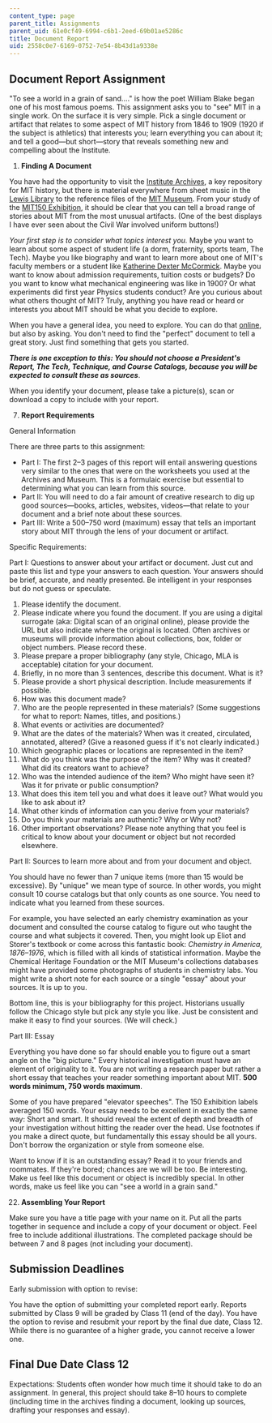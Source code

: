 ```yaml
---
content_type: page
parent_title: Assignments
parent_uid: 61e0cf49-6994-c6b1-2eed-69b01ae5286c
title: Document Report
uid: 2558c0e7-6169-0752-7e54-8b43d1a9338e
---
```


Document Report Assignment
--------------------------

"To see a world in a grain of sand…." is how the poet William Blake began one of his most famous poems. This assignment asks you to "see" MIT in a single work. On the surface it is very simple. Pick a single document or artifact that relates to some aspect of MIT history from 1846 to 1909 (1920 if the subject is athletics) that interests you; learn everything you can about it; and tell a good—but short—story that reveals something new and compelling about the Institute.

1.  **Finding A Document**

You have had the opportunity to visit the [Institute Archives](https://libraries.mit.edu/archives/), a key repository for MIT history, but there is material everywhere from sheet music in the [Lewis Library](https://libraries.mit.edu/music/) to the reference files of the [MIT Museum](https://webmuseum.mit.edu/main.php?module=objects). From your study of the [MIT150 Exhibition](http://museum.mit.edu/150/), it should be clear that you can tell a broad range of stories about MIT from the most unusual artifacts. (One of the best displays I have ever seen about the Civil War involved uniform buttons!)

_Your first step is to consider what topics interest you._ Maybe you want to learn about some aspect of student life (a dorm, fraternity, sports team, The Tech). Maybe you like biography and want to learn more about one of MIT's faculty members or a student like [Katherine Dexter McCormick](https://www.technologyreview.com/2011/02/22/196980/a-mind-of-her-own/). Maybe you want to know about admission requirements, tuition costs or budgets? Do you want to know what mechanical engineering was like in 1900? Or what experiments did first year Physics students conduct? Are you curious about what others thought of MIT? Truly, anything you have read or heard or interests you about MIT should be what you decide to explore.

When you have a general idea, you need to explore. You can do that [online](http://libraries.mit.edu/archives/), but also by asking. You don't need to find the "perfect" document to tell a great story. Just find something that gets you started.

**_There is one exception to this: You should not choose a President's Report, The Tech, Technique, and Course Catalogs, because you will be expected to consult these as sources_**.

When you identify your document, please take a picture(s), scan or download a copy to include with your report.

7.  **Report Requirements**

General Information

There are three parts to this assignment:

*   Part I: The first 2–3 pages of this report will entail answering questions very similar to the ones that were on the worksheets you used at the Archives and Museum. This is a formulaic exercise but essential to determining what you can learn from this source.
*   Part II: You will need to do a fair amount of creative research to dig up good sources—books, articles, websites, videos—that relate to your document and a brief note about these sources.
*   Part III: Write a 500–750 word (maximum) essay that tells an important story about MIT through the lens of your document or artifact.

Specific Requirements:

Part I: Questions to answer about your artifact or document. Just cut and paste this list and type your answers to each question. Your answers should be brief, accurate, and neatly presented. Be intelligent in your responses but do not guess or speculate.

1.  Please identify the document.
2.  Please indicate where you found the document. If you are using a digital surrogate (aka: Digital scan of an original online), please provide the URL but also indicate where the original is located. Often archives or museums will provide information about collections, box, folder or object numbers. Please record these.
3.  Please prepare a proper bibliography (any style, Chicago, MLA is acceptable) citation for your document.
4.  Briefly, in no more than 3 sentences, describe this document. What is it?
5.  Please provide a short physical description. Include measurements if possible.
6.  How was this document made?
7.  Who are the people represented in these materials? (Some suggestions for what to report: Names, titles, and positions.)
8.  What events or activities are documented?
9.  What are the dates of the materials? When was it created, circulated, annotated, altered? (Give a reasoned guess if it's not clearly indicated.)
10.  Which geographic places or locations are represented in the item?
11.  What do you think was the purpose of the item? Why was it created? What did its creators want to achieve?
12.  Who was the intended audience of the item? Who might have seen it? Was it for private or public consumption?
13.  What does this item tell you and what does it leave out? What would you like to ask about it?
14.  What other kinds of information can you derive from your materials?
15.  Do you think your materials are authentic? Why or Why not?
16.  Other important observations? Please note anything that you feel is critical to know about your document or object but not recorded elsewhere.

Part II: Sources to learn more about and from your document and object.

You should have no fewer than 7 unique items (more than 15 would be excessive). By "unique" we mean type of source. In other words, you might consult 10 course catalogs but that only counts as one source. You need to indicate what you learned from these sources.

For example, you have selected an early chemistry examination as your document and consulted the course catalog to figure out who taught the course and what subjects it covered. Then, you might look up Eliot and Storer's textbook or come across this fantastic book: _Chemistry in America, 1876–1976_, which is filled with all kinds of statistical information. Maybe the Chemical Heritage Foundation or the MIT Museum's collections databases might have provided some photographs of students in chemistry labs. You might write a short note for each source or a single "essay" about your sources. It is up to you.

Bottom line, this is your bibliography for this project. Historians usually follow the Chicago style but pick any style you like. Just be consistent and make it easy to find your sources. (We will check.)

Part III: Essay

Everything you have done so far should enable you to figure out a smart angle on the "big picture." Every historical investigation must have an element of originality to it. You are not writing a research paper but rather a short essay that teaches your reader something important about MIT. **500 words minimum, 750 words maximum**.

Some of you have prepared "elevator speeches". The 150 Exhibition labels averaged 150 words. Your essay needs to be excellent in exactly the same way: Short and smart. It should reveal the extent of depth and breadth of your investigation without hitting the reader over the head. Use footnotes if you make a direct quote, but fundamentally this essay should be all yours. Don't borrow the organization or style from someone else.

Want to know if it is an outstanding essay? Read it to your friends and roommates. If they're bored; chances are we will be too. Be interesting. Make us feel like this document or object is incredibly special. In other words, make us feel like you can "see a world in a grain sand."

22.  **Assembling Your Report**

Make sure you have a title page with your name on it. Put all the parts together in sequence and include a copy of your document or object. Feel free to include additional illustrations. The completed package should be between 7 and 8 pages (not including your document).

Submission Deadlines
--------------------

Early submission with option to revise:

You have the option of submitting your completed report early. Reports submitted by Class 9 will be graded by Class 11 (end of the day). You have the option to revise and resubmit your report by the final due date, Class 12. While there is no guarantee of a higher grade, you cannot receive a lower one.

Final Due Date Class 12
-----------------------

Expectations: Students often wonder how much time it should take to do an assignment. In general, this project should take 8–10 hours to complete (including time in the archives finding a document, looking up sources, drafting your responses and essay).